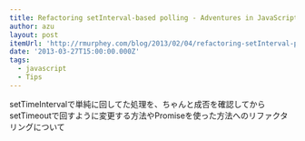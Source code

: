 ```yaml
---
title: Refactoring setInterval-based polling - Adventures in JavaScript Development
author: azu
layout: post
itemUrl: 'http://rmurphey.com/blog/2013/02/04/refactoring-setInterval-polling/'
date: '2013-03-27T15:00:00.000Z'
tags:
  - javascript
  - Tips
---
```

setTimeIntervalで単純に回してた処理を、ちゃんと成否を確認してからsetTimeoutで回すように変更する方法やPromiseを使った方法へのリファクタリングについて
